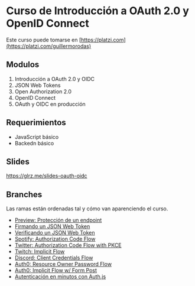 # Curso de Introducción a OAuth 2.0 y OpenID Connect

Este curso puede tomarse en [https://platzi.com](https://platzi.com/guillermorodas)

## Modulos

1. Introducción a OAuth 2.0 y OIDC
2. JSON Web Tokens
3. Open Authorization 2.0
4. OpenID Connect
5. OAuth y OIDC en producción

## Requerimientos

- JavaScript básico
- Backedn básico

## Slides

https://glrz.me/slides-oauth-oidc

## Branches

Las ramas están ordenadas tal y cómo van aparenciendo el curso.

- [Preview: Protección de un endpoint](https://github.com/glrodasz/platzi-intro-oauth-oidc/tree/develop/preview-endpoint)
- [Firmando un JSON Web Token](https://github.com/glrodasz/platzi-intro-oauth-oidc/tree/firmando-un-json-web-token)
- [Verificando un JSON Web Token](https://github.com/glrodasz/platzi-intro-oauth-oidc/tree/verificando-un-json-web-token)
- [Spotify: Authorization Code Flow](https://github.com/glrodasz/platzi-intro-oauth-oidc/tree/authorization-code-flow)
- [Twitter: Authorization Code Flow with PKCE](https://github.com/glrodasz/platzi-intro-oauth-oidc/tree/authorization-code-flow-with-pkce)
- [Twitch: Implicit Flow](https://github.com/glrodasz/platzi-intro-oauth-oidc/tree/implicit-flow)
- [Discord: Client Credentials Flow](https://github.com/glrodasz/platzi-intro-oauth-oidc/tree/client-credentials-flow)
- [Auth0: Resource Owner Password Flow](https://github.com/glrodasz/platzi-intro-oauth-oidc/tree/resource-owner-password-flow)
- [Auth0: Implicit Flow w/ Form Post](https://github.com/glrodasz/platzi-intro-oauth-oidc/tree/implicit-flow-form-post)
- [Autenticación en minutos con Auth.js](https://github.com/glrodasz/platzi-intro-oauth-oidc/tree/authjs-example)
